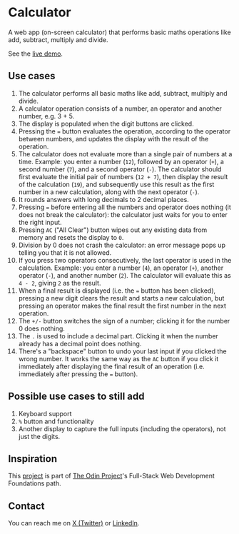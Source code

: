 # Calculator

A web app (on-screen calculator) that performs basic maths operations like add, subtract, multiply and divide.

See the <a href="https://nzubeifechukwu-calculator.netlify.app/" target="_blank">live demo</a>.

## Use cases

1. The calculator performs all basic maths like add, subtract, multiply and divide.
2. A calculator operation consists of a number, an operator and another number, e.g. 3 + 5.
3. The display is populated when the digit buttons are clicked.
4. Pressing the `=` button evaluates the operation, according to the operator between numbers, and updates the display with the result of the operation.
5. The calculator does not evaluate more than a single pair of numbers at a time. Example: you enter a number (`12`), followed by an operator (`+`), a second number (`7`), and a second operator (`-`). The calculator should first evaluate the initial pair of numbers (`12 + 7`), then display the result of the calculation (`19`), and subsequently use this result as the first number in a new calculation, along with the next operator (`-`).
6. It rounds answers with long decimals to 2 decimal places.
7. Pressing `=` before entering all the numbers and operator does nothing (it does not break the calculator): the calculator just waits for you to enter the right input.
8. Pressing `AC` ("All Clear") button wipes out any existing data from memory and resets the display to `0`.
9. Division by 0 does not crash the calculator: an error message pops up telling you that it is not allowed.
10. If you press two operators consecutively, the last operator is used in the calculation. Example: you enter a number (`4`), an operator (`+`), another operator (`-`), and another number (`2`). The calculator will evaluate this as `4 - 2`, giving `2` as the result.
11. When a final result is displayed (i.e. the `=` button has been clicked), pressing a new digit clears the result and starts a new calculation, but pressing an operator makes the final result the first number in the next operation.
12. The `+/-` button switches the sign of a number; clicking it for the number 0 does nothing.
13. The `.` is used to include a decimal part. Clicking it when the number already has a decimal point does nothing.
14. There's a "backspace" button to undo your last input if you clicked the wrong number. It works the same way as the `AC` button if you click it immediately after displaying the final result of an operation (i.e. immediately after pressing the `=` button).

## Possible use cases to still add

1. Keyboard support
2. `%` button and functionality
3. Another display to capture the full inputs (including the operators), not just the digits.

## Inspiration

This [project](https://www.theodinproject.com/lessons/foundations-calculator) is part of [The Odin Project](https://www.theodinproject.com/)'s Full-Stack Web Development Foundations path.

## Contact

You can reach me on [X (Twitter)](https://x.com/NzubeIfechukwu) or [LinkedIn](https://linkedin.com/in/nzubeifechukwu).

